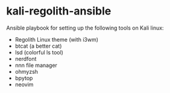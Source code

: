 # kali-regolith-ansible
Ansible playbook for setting up the following tools on Kali linux:
- Regolith Linux theme (with i3wm)
- btcat (a better cat)
- lsd (colorful ls tool)
- nerdfont
- nnn file manager
- ohmyzsh
- bpytop
- neovim
